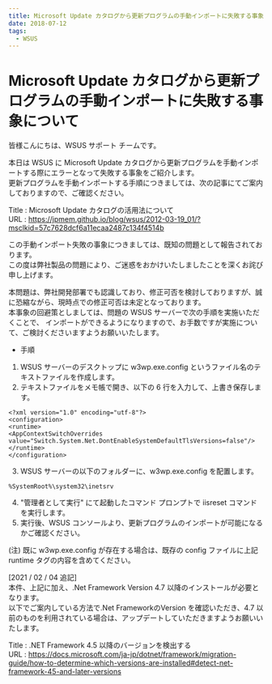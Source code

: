 ```yaml
---
title: Microsoft Update カタログから更新プログラムの手動インポートに失敗する事象について
date: 2018-07-12
tags:
  - WSUS
---
```


# Microsoft Update カタログから更新プログラムの手動インポートに失敗する事象について

皆様こんにちは、WSUS サポート チームです。

本日は WSUS に Microsoft Update カタログから更新プログラムを手動インポートする際にエラーとなって失敗する事象をご紹介します。  
更新プログラムを手動インポートする手順につきましては、次の記事にてご案内しておりますので、ご確認ください。  

Title : Microsoft Update カタログの活用法について  
URL : https://jpmem.github.io/blog/wsus/2012-03-19_01/?msclkid=57c7628dcf6a11ecaa2487c134f4514b  

この手動インポート失敗の事象につきましては、既知の問題として報告されております。  
この度は弊社製品の問題により、ご迷惑をおかけいたしましたことを深くお詫び申し上げます。  

本問題は、弊社開発部署でも認識しており、修正可否を検討しておりますが、誠に恐縮ながら、現時点での修正可否は未定となっております。  
本事象の回避策としましては、問題の WSUS サーバーで次の手順を実施いただくことで、
インポートができるようになりますので、お手数ですが実施について、ご検討くださいますようお願いいたします。  

- 手順
1. WSUS サーバーのデスクトップに w3wp.exe.config というファイル名のテキストファイルを作成します。
2. テキストファイルをメモ帳で開き、以下の 6 行を入力して、上書き保存します。

```
<?xml version="1.0" encoding="utf-8"?>
<configuration>
<runtime>
<AppContextSwitchOverrides value="Switch.System.Net.DontEnableSystemDefaultTlsVersions=false"/>
</runtime>
</configuration>
```

3. WSUS サーバーの以下のフォルダーに、w3wp.exe.config を配置します。

```
%SystemRoot%\system32\inetsrv
```

4. "管理者として実行" にて起動したコマンド プロンプトで iisreset コマンドを実行します。
5. 実行後、WSUS コンソールより、更新プログラムのインポートが可能になるかご確認ください。

(注) 既に w3wp.exe.config が存在する場合は、既存の config ファイルに上記 runtime タグの内容を含めてください。  

[2021 / 02 / 04 追記]  
本件、上記に加え、.Net Framework Version 4.7 以降のインストールが必要となります。  
以下でご案内している方法で.Net FrameworkのVersion を確認いただき、4.7 以前のものを利用されている場合は、アップデートしていただきますようお願いいたします。

Title : .NET Framework 4.5 以降のバージョンを検出する  
URL : https://docs.microsoft.com/ja-jp/dotnet/framework/migration-guide/how-to-determine-which-versions-are-installed#detect-net-framework-45-and-later-versions